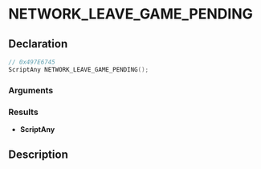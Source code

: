# NETWORK_LEAVE_GAME_PENDING

## Declaration
```cpp
// 0x497E6745
ScriptAny NETWORK_LEAVE_GAME_PENDING();
```

### Arguments

### Results
- **ScriptAny**

## Description
